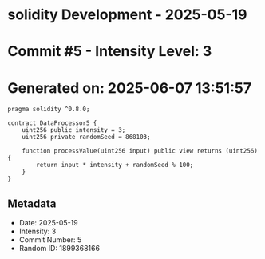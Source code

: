 ﻿# solidity Development - 2025-05-19
# Commit #5 - Intensity Level: 3
# Generated on: 2025-06-07 13:51:57
```solidity
pragma solidity ^0.8.0;

contract DataProcessor5 {
    uint256 public intensity = 3;
    uint256 private randomSeed = 868103;

    function processValue(uint256 input) public view returns (uint256) {
        return input * intensity + randomSeed % 100;
    }
}
```
## Metadata
- Date: 2025-05-19
- Intensity: 3
- Commit Number: 5
- Random ID: 1899368166

